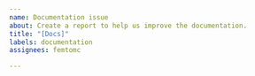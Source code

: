 ```yaml
---
name: Documentation issue
about: Create a report to help us improve the documentation.
title: "[Docs]"
labels: documentation
assignees: femtomc

---
```

